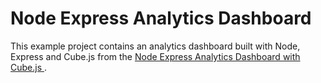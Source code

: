 # Node Express Analytics Dashboard

This example project contains an analytics dashboard built with Node, Express and Cube.js from the [Node Express Analytics Dashboard with Cube.js
](https://cube.dev/blog/node-express-analytics-dashboard-with-cubejs/).
